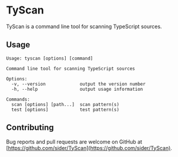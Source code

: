 # TyScan

TyScan is a command line tool for scanning TypeScript sources.

## Usage

```
Usage: tyscan [options] [command]

Command line tool for scanning TypeScript sources

Options:
  -v, --version             output the version number
  -h, --help                output usage information

Commands:
  scan [options] [path...]  scan pattern(s)
  test [options]            test pattern(s)
```

## Contributing

Bug reports and pull requests are welcome on GitHub at [https://github.com/sider/TyScan](https://github.com/sider/TyScan).
